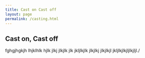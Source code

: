 ```yaml
---
title: Cast on Cast off
layout: page
permalink: /casting.html
---
```


## Cast on, Cast off
fghgjhgkjh lhjklhlk hjlk jlkj jlkjlk jlk jkljlkjlk
jlkjlkj jlkjlkjl jkljlkjlkjljlkjljl./

